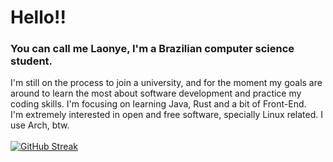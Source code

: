 # Hello!!
### You can call me Laonye, I'm a Brazilian computer science student. <br>
I'm still on the process to join a university, and for the moment my goals are around to learn the most about software development and practice my coding skills. I'm focusing on learning Java, Rust and a bit of Front-End.<br>
I'm extremely interested in open and free software, specially Linux related. I use Arch, btw.
<br>
<br>
[![GitHub Streak](https://streak-stats.demolab.com/?user=laonye&theme=github-dark-blue)](https://git.io/streak-stats)
